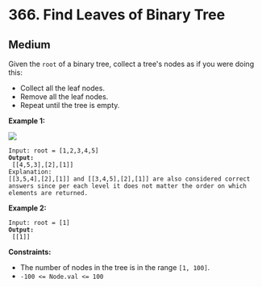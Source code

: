 # 366. Find Leaves of Binary Tree

## Medium



Given the `root` of a binary tree, collect a tree's nodes as if you were doing this:

* Collect all the leaf nodes.
* Remove all the leaf nodes.
* Repeat until the tree is empty.

&#x20;

**Example 1:**

![](https://assets.leetcode.com/uploads/2021/03/16/remleaves-tree.jpg)

<pre><code>Input: root = [1,2,3,4,5]
<strong>Output:
</strong> [[4,5,3],[2],[1]]
Explanation:
[[3,5,4],[2],[1]] and [[3,4,5],[2],[1]] are also considered correct answers since per each level it does not matter the order on which elements are returned.
</code></pre>

**Example 2:**

<pre><code>Input: root = [1]
<strong>Output:
</strong> [[1]]
</code></pre>

&#x20;

**Constraints:**

* The number of nodes in the tree is in the range `[1, 100]`.
* `-100 <= Node.val <= 100`
